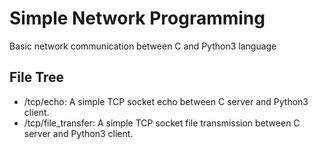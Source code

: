 # Simple Network Programming

Basic network communication between C and Python3 language

## File Tree

- /tcp/echo: A simple TCP socket echo between C server and Python3 client.
- /tcp/file_transfer: A simple TCP socket file transmission between C server and Python3 client.
